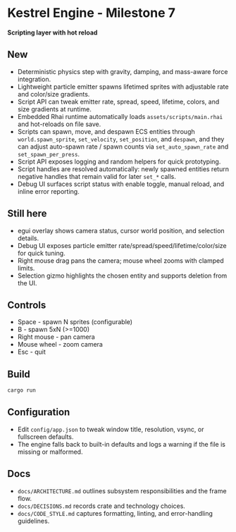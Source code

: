 # Kestrel Engine - Milestone 7

**Scripting layer with hot reload**

## New
- Deterministic physics step with gravity, damping, and mass-aware force integration.
- Lightweight particle emitter spawns lifetimed sprites with adjustable rate and color/size gradients.
- Script API can tweak emitter rate, spread, speed, lifetime, colors, and size gradients at runtime.
- Embedded Rhai runtime automatically loads `assets/scripts/main.rhai` and hot-reloads on file save.
- Scripts can spawn, move, and despawn ECS entities through `world.spawn_sprite`, `set_velocity`, `set_position`, and `despawn`, and they can adjust auto-spawn rate / spawn counts via `set_auto_spawn_rate` and `set_spawn_per_press`\.
- Script API exposes logging and random helpers for quick prototyping.
- Script handles are resolved automatically: newly spawned entities return negative handles that remain valid for later `set_*` calls.
- Debug UI surfaces script status with enable toggle, manual reload, and inline error reporting.

## Still here
- egui overlay shows camera status, cursor world position, and selection details.
- Debug UI exposes particle emitter rate/spread/speed/lifetime/color/size for quick tuning.
- Right mouse drag pans the camera; mouse wheel zooms with clamped limits.
- Selection gizmo highlights the chosen entity and supports deletion from the UI.

## Controls
- Space - spawn N sprites (configurable)
- B - spawn 5xN (>=1000)
- Right mouse - pan camera
- Mouse wheel - zoom camera
- Esc - quit

## Build
```bash
cargo run
```

## Configuration
- Edit `config/app.json` to tweak window title, resolution, vsync, or fullscreen defaults.
- The engine falls back to built-in defaults and logs a warning if the file is missing or malformed.

## Docs
- `docs/ARCHITECTURE.md` outlines subsystem responsibilities and the frame flow.
- `docs/DECISIONS.md` records crate and technology choices.
- `docs/CODE_STYLE.md` captures formatting, linting, and error-handling guidelines.
